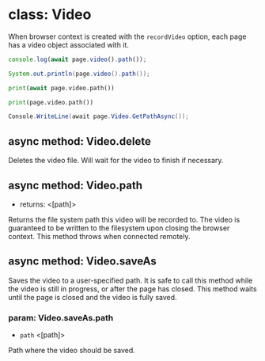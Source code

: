# class: Video

When browser context is created with the `recordVideo` option, each page has a video object associated with it.

```js
console.log(await page.video().path());
```

```java
System.out.println(page.video().path());
```

```python async
print(await page.video.path())
```

```python sync
print(page.video.path())
```

```csharp
Console.WriteLine(await page.Video.GetPathAsync());
```

## async method: Video.delete

Deletes the video file. Will wait for the video to finish if necessary.

## async method: Video.path
- returns: <[path]>

Returns the file system path this video will be recorded to. The video is guaranteed to be written to the filesystem
upon closing the browser context. This method throws when connected remotely.

## async method: Video.saveAs

Saves the video to a user-specified path. It is safe to call this method while the video
is still in progress, or after the page has closed. This method waits until the page is closed and the video is fully saved.

### param: Video.saveAs.path
- `path` <[path]>

Path where the video should be saved.
